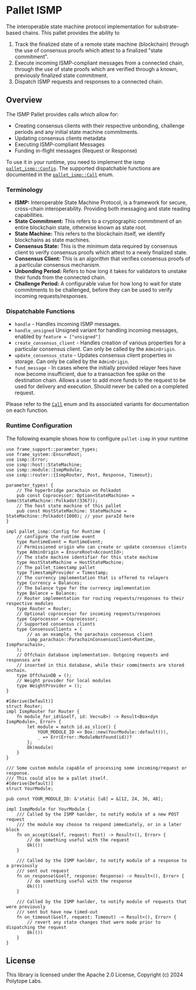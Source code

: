# Pallet ISMP

The interoperable state machine protocol implementation for substrate-based chains. This pallet provides the ability to

1. Track the finalized state of a remote state machine (blockchain) through the use of consensus proofs which attest to a finalized "state commitment".
2. Execute incoming ISMP-compliant messages from a connected chain, through the use of state proofs which are verified through a known, previously finalized state commitment.
3. Dispatch ISMP requests and responses to a connected chain.

## Overview

The ISMP Pallet provides calls which allow for:

- Creating consensus clients with their respective unbonding, challenge periods and any initial state machine commitments.
- Updating consensus clients metadata
- Executing ISMP-compliant Messages
- Funding in-flight messages (Request or Response)

To use it in your runtime, you need to implement the ismp
[`pallet_ismp::Config`](https://docs.rs/pallet-ismp/latest/pallet_ismp/pallet/trait.Config.html). The supported dispatchable functions are documented in the
[`pallet_ismp::Call`](https://docs.rs/pallet-ismp/latest/pallet_ismp/pallet/enum.Call.html) enum.

### Terminology

- **ISMP:** Interoperable State Machine Protocol, is a framework for secure, cross-chain interoperability. Providing both messaging and state reading capabilities.
- **State Commitment:** This refers to a cryptographic commitment of an entire blockchain state, otherwise known as state root.
- **State Machine:** This refers to the blockchain itself, we identify blockchains as state machines.
- **Consensus State:** This is the minimum data required by consensus client to verify consensus proofs which attest to a newly finalized state.
- **Consensus Client:** This is an algorithm that verifies consensus proofs of a particular consensus mechanism.
- **Unbonding Period:** Refers to how long it takes for validators to unstake their funds from the connected chain.
- **Challenge Period:** A configurable value for how long to wait for state commitments to be challenged, before they can be used to verify incoming requests/responses.

### Dispatchable Functions

- `handle` - Handles incoming ISMP messages.
- `handle_unsigned` Unsigned variant for handling incoming messages, enabled by `feature = ["unsigned"]`
- `create_consensus_client` - Handles creation of various properties for a particular consensus client. Can only be called by the `AdminOrigin`.
- `update_consensus_state` - Updates consensus client properties in storage. Can only be called by the `AdminOrigin`.
- `fund_message` - In cases where the initially provided relayer fees have now become insufficient, due to a transaction fee spike on the destination chain. Allows a user to add more funds to the request to be used for delivery and execution. Should never be called on a completed request.

Please refer to the [`Call`](https://docs.rs/pallet-ismp/latest/pallet_ismp/pallet/enum.Call.html) enum and its associated
variants for documentation on each function.

### Runtime Configuration

The following example shows how to configure `pallet-ismp` in your runtime

```rust,ignore
use frame_support::parameter_types;
use frame_system::EnsureRoot;
use ismp::Error;
use ismp::host::StateMachine;
use ismp::module::IsmpModule;
use ismp::router::{IsmpRouter, Post, Response, Timeout};

parameter_types! {
    // The hyperbridge parachain on Polkadot
    pub const Coprocessor: Option<StateMachine> = Some(StateMachine::Polkadot(3367));
    // The host state machine of this pallet
    pub const HostStateMachine: StateMachine = StateMachine::Polkadot(1000); // your paraId here
}

impl pallet_ismp::Config for Runtime {
    // configure the runtime event
    type RuntimeEvent = RuntimeEvent;
    // Permissioned origin who can create or update consensus clients
    type AdminOrigin = EnsureRoot<AccountId>;
    // The state machine identifier for this state machine
    type HostStateMachine = HostStateMachine;
    // The pallet_timestamp pallet
    type TimestampProvider = Timestamp;
    // The currency implementation that is offered to relayers
    type Currency = Balances;
    // The balance type for the currency implementation
    type Balance = Balance;
    // Router implementation for routing requests/responses to their respective modules
    type Router = Router;
    // Optional coprocessor for incoming requests/responses
    type Coprocessor = Coprocessor;
    // Supported consensus clients
    type ConsensusClients = (
        // as an example, the parachain consensus client
        ismp_parachain::ParachainConsensusClient<Runtime, IsmpParachain>,
    );
    // Offchain database implementation. Outgoing requests and responses are
    // inserted in this database, while their commitments are stored onchain.
    type OffchainDB = ();
    // Weight provider for local modules
    type WeightProvider = ();
}

#[derive(Default)]
struct Router;
impl IsmpRouter for Router {
    fn module_for_id(&self, id: Vec<u8>) -> Result<Box<dyn IsmpModule>, Error> {
        let module = match id.as_slice() {
            YOUR_MODULE_ID => Box::new(YourModule::default()),
            _ => Err(Error::ModuleNotFound(id))?
        };
        Ok(module)
    }
}

/// Some custom module capable of processing some incoming/request or response.
/// This could also be a pallet itself.
#[derive(Default)]
struct YourModule;

pub const YOUR_MODULE_ID: &'static [u8] = &[12, 24, 36, 48];

impl IsmpModule for YourModule {
    /// Called by the ISMP hanlder, to notify module of a new POST request
    /// the module may choose to respond immediately, or in a later block
    fn on_accept(&self, request: Post) -> Result<(), Error> {
        // do something useful with the request
        Ok(())
    }

    /// Called by the ISMP hanlder, to notify module of a response to a previously
    /// sent out request
    fn on_response(&self, response: Response) -> Result<(), Error> {
        // do something useful with the response
        Ok(())
    }

    /// Called by the ISMP hanlder, to notify module of requests that were previously
    /// sent but have now timed-out
	fn on_timeout(&self, request: Timeout) -> Result<(), Error> {
        // revert any state changes that were made prior to dispatching the request
        Ok(())
    }
}
```

## License

This library is licensed under the Apache 2.0 License, Copyright (c) 2024 Polytope Labs.

